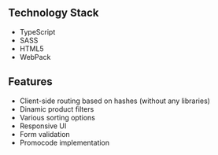 ## Technology Stack
 - TypeScript
 - SASS
 - HTML5
 - WebPack

## Features
 - Client-side routing based on hashes (without any libraries)
 - Dinamic product filters
 - Various sorting options
 - Responsive UI
 - Form validation
 - Promocode implementation
